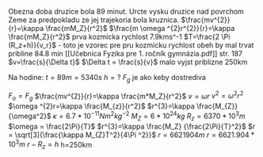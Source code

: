 Obezna doba druzice bola 89 minut. Urcte vysku druzice nad povrchom Zeme za predpokladu ze jej trajekoria bola kruznica.
$\frac{mv^{2}}{r}=\kappa \frac{mM_Z}{r^2}$
$\frac{m \omega ^{2}r^{2}}{r}=\kappa \frac{mM_Z}{r^2}$
prva kozmicka rychlost 7.9kms^-1
$T=\frac{2 \Pi (R_z+h)}{v_r}$ - toto je vzorec pre pru kozmicku rychlost
obeh by mal trvat pribline 84.8 min
[[Učebnica Fyzika pre 1. ročník gymnázia.pdf]] str. 187
$v=\frac{s}{\Delta t}$
$\Delta t = \frac{s}{v}$
malo vyjst priblizne 250km

Na hodine:
$t = 89m = 5340s$
$h=?$
$F_g$ je ako keby dostrediva

$F_o=F_g$
$\frac{mv^{2}}{r}=\kappa \frac{m*M_Z}{r^2}$
$v=\omega r$
$v^{2}=\omega ^2r^2$
$\omega ^{2}r=\kappa \frac{M_{z}}{r^2}$
$r^{3}=\kappa \frac{M_{Z}}{\omega^2}$
$\kappa = 6.7 * 10^{-11}Nm^2kg^{-2}$
$M_Z=6*10^24kg$
$R_z=6370*10^3m$
$\omega = \frac{2\Pi}{T}$
$r^{3}=\kappa \frac{M_Z} {\frac{2\Pi}{T}^2}$
$r = \sqrt[3]{\frac{\kappa M_{Z}T^2}{4\Pi ^2}}$
$r = 6621904m$
$r = 6621.904*10^3m$
$r-R_z=h$
h=250km




